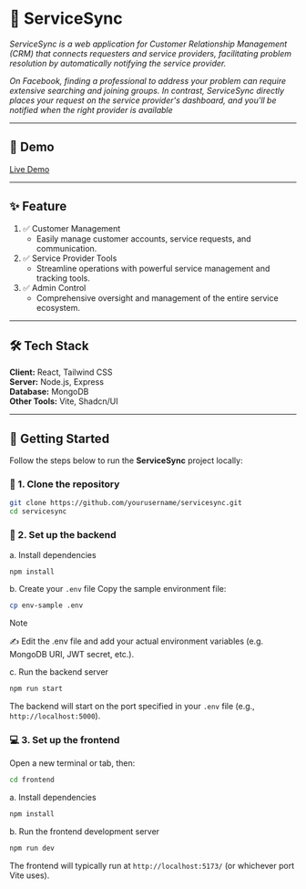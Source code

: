 # 🚀 ServiceSync

_ServiceSync is a web application for Customer Relationship Management (CRM) that connects requesters and service providers, facilitating problem resolution by automatically notifying the service provider._

_On Facebook, finding a professional to address your problem can require extensive searching and joining groups. In contrast, ServiceSync directly places your request on the service provider's dashboard, and you'll be notified when the right provider is available_

---

## 📸 Demo

[Live Demo](https://servicesync.onrender.com/)  

---

## ✨ Feature

1. ✅ Customer Management
      - Easily manage customer accounts, service requests, and communication.
2. ✅ Service Provider Tools
      - Streamline operations with powerful service management and tracking tools.
3. ✅ Admin Control
      - Comprehensive oversight and management of the entire service ecosystem.

---

## 🛠 Tech Stack

**Client:** React, Tailwind CSS  
**Server:** Node.js, Express  
**Database:** MongoDB  
**Other Tools:** Vite, Shadcn/UI

---

## 🚀 Getting Started
Follow the steps below to run the **ServiceSync** project locally:

### 🔁 1. Clone the repository

```bash
git clone https://github.com/yourusername/servicesync.git
cd servicesync
```

### 🔧 2. Set up the backend

a. Install dependencies
```bash
npm install
```

b. Create your `.env` file
Copy the sample environment file:
```bash
cp env-sample .env
```
> [!NOTE]
> ✍️ Edit the .env file and add your actual environment variables (e.g. MongoDB URI, JWT secret, etc.).

c. Run the backend server
```bash
npm run start
```
The backend will start on the port specified in your `.env` file (e.g., `http://localhost:5000`).

### 💻 3. Set up the frontend
Open a new terminal or tab, then:
```bash
cd frontend
```
a. Install dependencies
```bash
npm install
```
b. Run the frontend development server
```bash
npm run dev
```

The frontend will typically run at `http://localhost:5173/` (or whichever port Vite uses).




